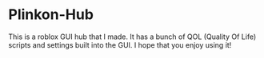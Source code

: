 # Plinkon-Hub
This is a roblox GUI hub that I made. It has a bunch of QOL (Quality Of Life) scripts and settings built into the GUI. I hope that you enjoy using it!
